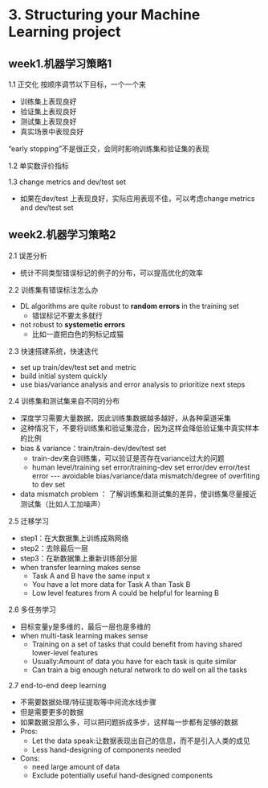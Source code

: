 # 3. Structuring your Machine Learning project

## week1.机器学习策略1
1.1 正交化 
按顺序调节以下目标，一个一个来
- 训练集上表现良好
- 验证集上表现良好
- 测试集上表现良好
- 真实场景中表现良好

“early stopping”不是很正交，会同时影响训练集和验证集的表现

1.2 单实数评价指标

1.3 change metrics and dev/test set
- 如果在dev/test 上表现良好，实际应用表现不佳，可以考虑change metrics and dev/test set

## week2.机器学习策略2
2.1 误差分析
- 统计不同类型错误标记的例子的分布，可以提高优化的效率

2.2 训练集有错误标注怎么办
- DL algorithms are quite robust to **random errors** in the training set
    - 错误标记不要太多就行
- not robust to **systemetic errors** 
    - 比如一直把白色的狗标记成猫

2.3 快速搭建系统，快速迭代
- set up train/dev/test set and metric
- build initial system quickly
- use bias/variance analysis and error analysis to prioritize next steps

2.4 训练集和测试集来自不同的分布
- 深度学习需要大量数据，因此训练集数据越多越好，从各种渠道采集
- 这种情况下，不要将训练集和验证集混合，因为这样会降低验证集中真实样本的比例
- bias & variance：train/train-dev/dev/test set
    - train-dev来自训练集，可以验证是否存在variance过大的问题
    - human level/training set error/training-dev set error/dev error/test error 
        --- avoidable bias/variance/data mismatch/degree of overfiting to dev set
- data mismatch problem ： 了解训练集和测试集的差异，使训练集尽量接近测试集（比如人工加噪声）

2.5 迁移学习
- step1：在大数据集上训练成熟网络
- step2：去除最后一层
- step3：在新数据集上重新训练部分层
- when transfer learning makes sense
    - Task A and B have the same input x
    - You have a lot more data for Task A than Task B
    - Low level features from A could be helpful for learning B

2.6 多任务学习
- 目标变量y是多维的，最后一层也是多维的
- when multi-task learning makes sense
    - Training on a set of tasks that could benefit from having shared lower-level features
    - Usually:Amount of data you have for each task is quite similar
    - Can train a big enough netural network to do well on all the tasks

2.7 end-to-end deep learning
- 不需要数据处理/特征提取等中间流水线步骤
- 但是需要更多的数据
- 如果数据没那么多，可以把问题拆成多步，这样每一步都有足够的数据
- Pros:
    - Let the data speak:让数据表现出自己的信息，而不是引入人类的成见
    - Less hand-designing of components needed
- Cons:
    - need large amount of data
    - Exclude potentially useful hand-designed components

